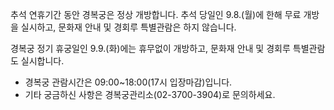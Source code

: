 추석 연휴기간 동안 경복궁은 정상 개방합니다. 추석 당일인 9.8.(월)에 한해 무료 개방을 실시하고, 문화재 안내 및 경회루 특별관람은 하지 않습니다.

경복궁 정기 휴궁일인 9.9.(화)에는 휴무없이 개방하고, 문화재 안내 및 경회루 특별관람도 실시합니다.

- 경복궁 관람시간은 09:00~18:00(17시 입장마감)입니다.
- 기타 궁금하신 사항은 경복궁관리소(02-3700-3904)로 문의하세요.